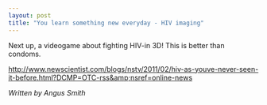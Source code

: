 ```yaml
---
layout: post
title: "You learn something new everyday - HIV imaging"
---
```


Next up, a videogame about fighting HIV-in 3D! This is better than condoms.

http://www.newscientist.com/blogs/nstv/2011/02/hiv-as-youve-never-seen-it-before.html?DCMP=OTC-rss&amp;nsref=online-news

*Written by Angus Smith*
